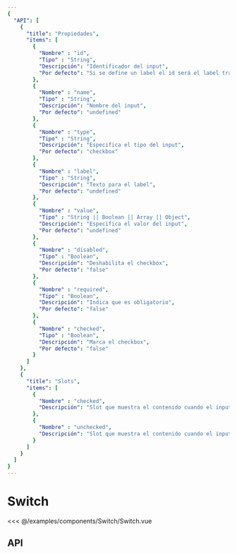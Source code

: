 ```yaml
---
{
  "API": [
    {
      "title": "Propiedades",
      "items": [
        {
          "Nombre" : "id",
          "Tipo" : "String",
          "Descripción": "Identificador del input",
          "Por defecto": "Si se define un label el id será el label transformando sin carácteres especiales. Si no está definido el label será undefined"
        },
        {
          "Nombre" : "name",
          "Tipo" : "String",
          "Descripción": "Nombre del input",
          "Por defecto": "undefined"
        },
        {
          "Nombre" : "type",
          "Tipo" : "String",
          "Descripción": "Especifica el tipo del input",
          "Por defecto": "checkbox"
        },
        {
          "Nombre" : "label",
          "Tipo" : "String",
          "Descripción": "Texto para el label",
          "Por defecto": "undefined"
        },
        {
          "Nombre" : "value",
          "Tipo" : "String || Boolean || Array || Object",
          "Descripción": "Especifica el valor del input",
          "Por defecto": "undefined"
        },
        {
          "Nombre" : "disabled",
          "Tipo" : "Boolean",
          "Descripción": "Deshabilita el checkbox",
          "Por defecto": "false"
        },            
        {
          "Nombre" : "required",
          "Tipo" : "Boolean",
          "Descripción": "Indica que es obligatorio",
          "Por defecto": "false"
        },         
        {
          "Nombre" : "checked",
          "Tipo" : "Boolean",
          "Descripción": "Marca el checkbox",
          "Por defecto": "false"
        }
      ] 
    },
    {
      "title": "Slots",
      "items": [
        {
          "Nombre" : "checked",
          "Descripción": "Slot que muestra el contenido cuando el input está checked"
        },
        {
          "Nombre" : "unchecked",
          "Descripción": "Slot que muestra el contenido cuando el input está unchecked"
        }
      ]
    }
  ]
}
---
```


# Switch

<Preview>
  <template slot="demo">
    <components-Switch-Switch />
  </template>
  
  <<< @/examples/components/Switch/Switch.vue
</Preview>

## API

<Api />